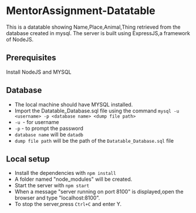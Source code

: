# MentorAssignment-Datatable
This is a datatable showing Name,Place,Animal,Thing retrieved from the database created in mysql.
The server is built using ExpressJS,a framework of NodeJS.

## Prerequisites

Install NodeJS and MYSQL

## Database

- The local machine should have MYSQL installed.
- Import the Datatable_Database.sql file using the command `mysql -u <username> -p <database name> <dump file path>`
- `-u `- for username
- `-p` - to prompt the password
- `database name` will be `datadb`
- `dump file path` will be the path of the `Datatable_Database.sql` file

## Local setup

- Install the dependencies with `npm install`
-  A folder named "node_modules" will be created.
- Start the server with `npm start`
- When a message "server running on port 8100" is displayed,open the browser and type "localhost:8100".
- To stop the server,press `Ctrl+C` and enter Y.
